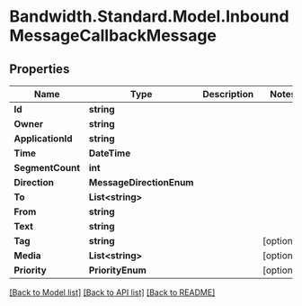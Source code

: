 
# Bandwidth.Standard.Model.InboundMessageCallbackMessage

## Properties

Name | Type | Description | Notes
------------ | ------------- | ------------- | -------------
**Id** | **string** |  | 
**Owner** | **string** |  | 
**ApplicationId** | **string** |  | 
**Time** | **DateTime** |  | 
**SegmentCount** | **int** |  | 
**Direction** | **MessageDirectionEnum** |  | 
**To** | **List&lt;string&gt;** |  | 
**From** | **string** |  | 
**Text** | **string** |  | 
**Tag** | **string** |  | [optional] 
**Media** | **List&lt;string&gt;** |  | [optional] 
**Priority** | **PriorityEnum** |  | [optional] 

[[Back to Model list]](../README.md#documentation-for-models)
[[Back to API list]](../README.md#documentation-for-api-endpoints)
[[Back to README]](../README.md)

